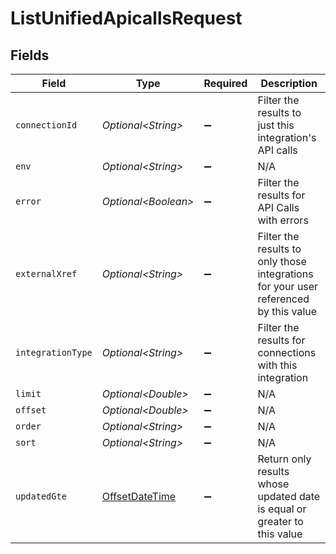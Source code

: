 # ListUnifiedApicallsRequest


## Fields

| Field                                                                                     | Type                                                                                      | Required                                                                                  | Description                                                                               |
| ----------------------------------------------------------------------------------------- | ----------------------------------------------------------------------------------------- | ----------------------------------------------------------------------------------------- | ----------------------------------------------------------------------------------------- |
| `connectionId`                                                                            | *Optional\<String>*                                                                       | :heavy_minus_sign:                                                                        | Filter the results to just this integration's API calls                                   |
| `env`                                                                                     | *Optional\<String>*                                                                       | :heavy_minus_sign:                                                                        | N/A                                                                                       |
| `error`                                                                                   | *Optional\<Boolean>*                                                                      | :heavy_minus_sign:                                                                        | Filter the results for API Calls with errors                                              |
| `externalXref`                                                                            | *Optional\<String>*                                                                       | :heavy_minus_sign:                                                                        | Filter the results to only those integrations for your user referenced by this value      |
| `integrationType`                                                                         | *Optional\<String>*                                                                       | :heavy_minus_sign:                                                                        | Filter the results for connections with this integration                                  |
| `limit`                                                                                   | *Optional\<Double>*                                                                       | :heavy_minus_sign:                                                                        | N/A                                                                                       |
| `offset`                                                                                  | *Optional\<Double>*                                                                       | :heavy_minus_sign:                                                                        | N/A                                                                                       |
| `order`                                                                                   | *Optional\<String>*                                                                       | :heavy_minus_sign:                                                                        | N/A                                                                                       |
| `sort`                                                                                    | *Optional\<String>*                                                                       | :heavy_minus_sign:                                                                        | N/A                                                                                       |
| `updatedGte`                                                                              | [OffsetDateTime](https://docs.oracle.com/javase/8/docs/api/java/time/OffsetDateTime.html) | :heavy_minus_sign:                                                                        | Return only results whose updated date is equal or greater to this value                  |